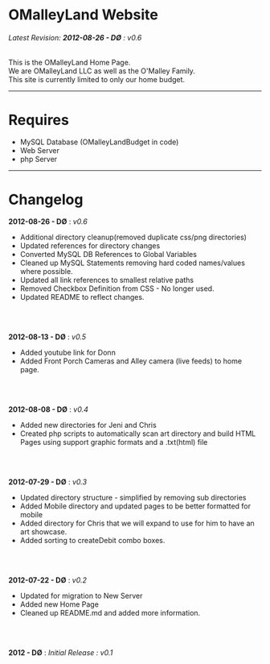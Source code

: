 OMalleyLand Website
=====================
###### Latest Revision: **2012-08-26 - DØ** : *v0.6* ######
This is the OMalleyLand Home Page.<br />
We are OMalleyLand LLC as well as the O'Malley Family.<br />
This site is currently limited to only our home budget. 

***
Requires 
========
* MySQL Database (OMalleyLandBudget in code)
* Web Server
* php Server

***
Changelog
=========
**2012-08-26 - DØ** : _v0.6_ <br />
 * Additional directory cleanup(removed duplicate css/png directories)
 * Updated references for directory changes
 * Converted MySQL DB References to Global Variables
 * Cleaned up MySQL Statements removing hard coded names/values where possible.
 * Updated all link references to smallest relative paths
 * Removed Checkbox Definition from CSS - No longer used.
 * Updated README to reflect changes.
<br />
<br />

**2012-08-13 - DØ** : _v0.5_ <br />
 * Added youtube link for Donn
 * Added Front Porch Cameras and Alley camera (live feeds) to home page.
<br />
<br />

**2012-08-08 - DØ** : _v0.4_ <br />
 * Added new directories for Jeni and Chris
 * Created php scripts to automatically scan art directory and build HTML Pages using support graphic formats and a .txt(html) file
<br />
<br />

**2012-07-29 - DØ** : _v0.3_ <br />
 * Updated directory structure - simplified by removing sub directories
 * Added Mobile directory and updated pages to be better formatted for mobile
 * Added directory for Chris that we will expand to use for him to have an art showcase.
 * Added sorting to createDebit combo boxes.
<br />
<br />

**2012-07-22 - DØ** : _v0.2_ <br />
 * Updated for migration to New Server 
 * Added new Home Page
 * Cleaned up README.md and added more information.
<br />
<br />

**2012 - DØ** : _Initial Release : v0.1_
